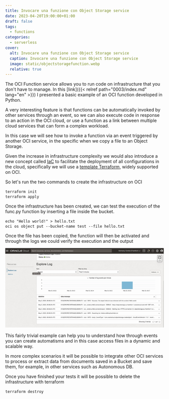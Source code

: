 ```yaml
---
title: Invocare una funzione con Object Storage service
date: 2023-04-20T19:00:00+01:00
draft: false
tags:
  - functions
categories:
  - serverless
cover:
  alt: Invocare una funzione con Object Storage service
  caption: Invocare una funzione con Object Storage service
  image: static/objectstoragefunction.webp
  relative: true
---
```


The OCI Function service allows you to run code on infrastructure that you don't have to manage. In this [link]({{< relref path="0003/index.md" lang="en" >}}) I presented a basic example of an OCI function developed in Python.

A very interesting feature is that functions can be automatically invoked by other services through an event, so we can also execute code in response to an action in the OCI cloud, or use a function as a link between multiple cloud services that can form a complex workload.

In this case we will see how to invoke a function via an event triggered by another OCI service, in the specific when we copy a file to an Object Storage.

Given the increase in infrastructure complexity we would also introduce a new concept called [IaC](https://it.wikipedia.org/wiki/Infrastructure_as_Code) to facilitate the deployment of all configurations in the cloud, specifically we will use a [template Terraform](https://github.com/enricopesce/fn-examples/tree/main/bucket-event), widely supported on OCI.

So let's run the two commands to create the infrastructure on OCI

```console
terraform init
terraform apply
```

Once the infrastructure has been created, we can test the execution of the func.py function by inserting a file inside the bucket.

```console
echo "Hello world!" > hello.txt
oci os object put --bucket-name test --file hello.txt
```

Once the file has been copied, the function will then be activated and through the logs we could verify the execution and the output

![Function log](static/functionlog.jpg "Function log")

This fairly trivial example can help you to understand how through events you can create automatisms and in this case access files in a dynamic and scalable way.

In more complex scenarios it will be possible to integrate other OCI services to process or extract data from documents saved in a Bucket and save them, for example, in other services such as Autonomous DB.

Once you have finished your tests it will be possible to delete the infrastructure with terraform

```console
terraform destroy
```